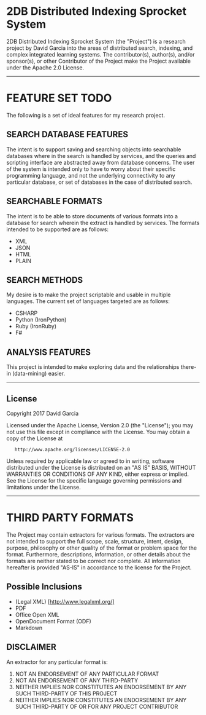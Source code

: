 # 2DB Distributed Indexing Sprocket System

2DB Distributed Indexing Sprocket System (the "Project") is a research
project by David Garcia into the areas of distributed search, indexing, and complex
integrated learning systems. The contributor(s), author(s), and/or sponsor(s), or other 
Contributor of the Project make the Project available under the Apache 2.0 License. 

---
# FEATURE SET TODO
The following is a set of ideal features for my research project.

## SEARCH DATABASE FEATURES
The intent is to support saving and searching objects into searchable 
databases where in the search is handled by services, and the queries
and scripting interface are abstracted away from database concerns. The
user of the system is intended only to have to worry about their specific
programming language, and not the underlying connectivity to any particular
database, or set of databases in the case of distributed search.

## SEARCHABLE FORMATS
The intent is to be able to store documents of various formats into a
database for search wherein the extract is handled by services. The formats
intended to be supported are as follows:
* XML
* JSON
* HTML
* PLAIN

## SEARCH METHODS
My desire is to make the project scriptable and usable in multiple languages. The 
current set of languages targeted are as follows:
* CSHARP
* Python (IronPython)
* Ruby (IronRuby)
* F#

## ANALYSIS FEATURES
This project is intended to make exploring data and the relationships there-in (data-mining)
easier. 

---
## License

   Copyright 2017 David Garcia

   Licensed under the Apache License, Version 2.0 (the "License");
   you may not use this file except in compliance with the License.
   You may obtain a copy of the License at

       http://www.apache.org/licenses/LICENSE-2.0

   Unless required by applicable law or agreed to in writing, software
   distributed under the License is distributed on an "AS IS" BASIS,
   WITHOUT WARRANTIES OR CONDITIONS OF ANY KIND, either express or implied.
   See the License for the specific language governing permissions and
   limitations under the License.


---
# THIRD PARTY FORMATS
The Project may contain extractors for various formats. The extractors are not intended to support the full scope, scale, 
structure, intent, design, purpose, philosophy or other quality of the format or problem space for the format. Furthermore,
descriptions, information, or other details about the formats are neither stated to be correct nor complete. All
information hereafter is provided "AS-IS" in accordance to the license for the Project.


## Possible Inclusions
* (Legal XML) [http://www.legalxml.org/]
* PDF
* Office Open XML
* OpenDocument Format (ODF)
* Markdown


## DISCLAIMER
An extractor for any particular format is:
1. NOT AN ENDORSEMENT OF ANY PARTICULAR FORMAT
2. NOT AN ENDORSEMENT OF ANY THIRD-PARTY
3. NEITHER IMPLIES NOR CONSTITUTES AN ENDORSEMENT BY ANY SUCH THIRD-PARTY OF THIS PROJECT
4. NEITHER IMPLIES NOR CONSTITUTES AN ENDORSEMENT BY ANY SUCH THIRD-PARTY OF OR FOR ANY PROJECT CONTRIBUTOR 
